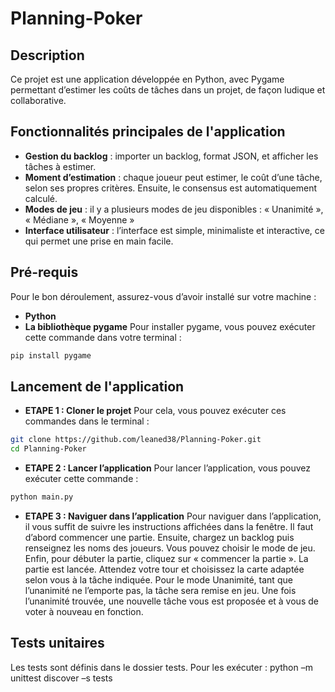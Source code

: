 # Planning-Poker

## Description
Ce projet est une application développée en Python, avec Pygame permettant d’estimer les coûts de tâches dans un projet, de façon ludique et collaborative. 

## Fonctionnalités principales de l'application 
- **Gestion du backlog** : importer un backlog, format JSON, et afficher les tâches à estimer. 
-   **Moment d’estimation** : chaque joueur peut estimer, le coût d’une tâche, selon ses propres critères. Ensuite, le consensus est automatiquement calculé. 
-   **Modes de jeu** : il y a plusieurs modes de jeu disponibles : « Unanimité », « Médiane », « Moyenne » 
-   **Interface utilisateur** : l’interface est simple, minimaliste et interactive, ce qui permet une prise en main facile.

## Pré-requis 
Pour le bon déroulement, assurez-vous d’avoir installé sur votre machine : 
-   **Python**
-   **La bibliothèque pygame**
Pour installer pygame, vous pouvez exécuter cette commande dans votre terminal :
```bash
pip install pygame
```

## Lancement de l'application
- **ETAPE 1 : Cloner le projet**
Pour cela, vous pouvez exécuter ces commandes dans le terminal :
```bash
git clone https://github.com/leaned38/Planning-Poker.git
cd Planning-Poker
```
- **ETAPE 2 : Lancer l’application**
Pour lancer l’application, vous pouvez exécuter cette commande :
```bash
python main.py
```
- **ETAPE 3 : Naviguer dans l’application**
Pour naviguer dans l’application, il vous suffit de suivre les instructions affichées dans la fenêtre. Il faut d’abord commencer une partie. Ensuite, chargez un backlog puis renseignez les noms des joueurs. Vous pouvez choisir le mode de jeu. Enfin, pour débuter la partie, cliquez sur « commencer la partie ». 
La partie est lancée. Attendez votre tour et choisissez la carte adaptée selon vous à la tâche indiquée. Pour le mode Unanimité, tant que l’unanimité ne l’emporte pas, la tâche sera remise en jeu. Une fois l’unanimité trouvée, une nouvelle tâche vous est proposée et à vous de voter à nouveau en fonction.

## Tests unitaires
Les tests sont définis dans le dossier tests. Pour les exécuter : python –m unittest discover –s tests
